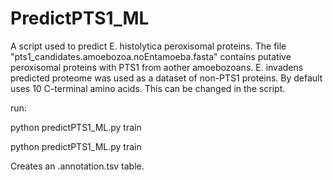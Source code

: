 # PredictPTS1_ML
A script used to predict E. histolytica peroxisomal proteins. The file "pts1_candidates.amoebozoa.noEntamoeba.fasta" contains putative peroxisomal proteins with PTS1 from aother amoebozoans. E. invadens predicted proteome was used as a dataset of non-PTS1 proteins. By default uses 10 C-terminal amino acids. This can be changed in the script.


run:

python predictPTS1_ML.py train <pts1file> <non-pts1file>

python predictPTS1_ML.py train <ifile>


Creates an <infile>.annotation.tsv table.
